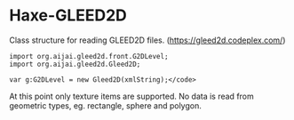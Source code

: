 Haxe-GLEED2D
============

Class structure for reading GLEED2D files. (https://gleed2d.codeplex.com/)

	import org.aijai.gleed2d.front.G2DLevel;
	import org.aijai.gleed2d.Gleed2D;
	
	var g:G2DLevel = new Gleed2D(xmlString);</code>

At this point only texture items are supported. No data is read from geometric types, eg. rectangle, sphere and polygon.